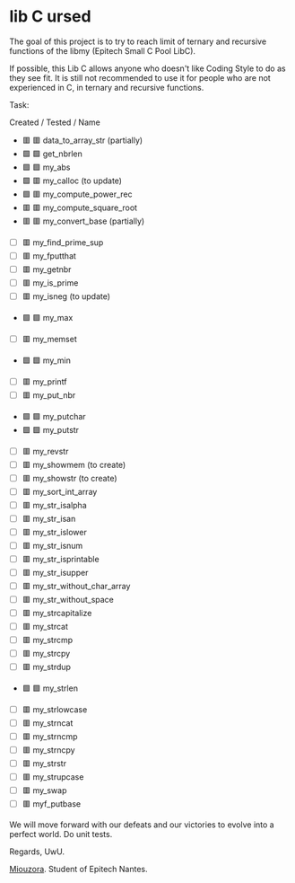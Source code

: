 # lib C ursed

The goal of this project is to try to reach limit of ternary and recursive functions of the libmy (Epitech Small C Pool LibC).

If possible, this Lib C allows anyone who doesn't like Coding Style to do as they see fit.
It is still not recommended to use it for people who are not experienced in C, in ternary and recursive functions.

Task:

Created / Tested / Name
- :red_square: :red_square: data_to_array_str (partially)
- :green_square: :green_square: get_nbrlen
- :green_square: :green_square: my_abs
- :green_square: :red_square: my_calloc (to update)
- :green_square: :red_square: my_compute_power_rec
- :red_square: :red_square: my_compute_square_root
- :red_square: :red_square: my_convert_base (partially)
- [ ] :red_square: my_find_prime_sup
- [ ] :red_square: my_fputthat
- [ ] :red_square: my_getnbr
- [ ] :red_square: my_is_prime
- [ ] :red_square: my_isneg (to update)
- :green_square: :green_square: my_max
- [ ] :red_square: my_memset
- :green_square: :green_square: my_min
- [ ] :red_square: my_printf
- [ ] :red_square: my_put_nbr
- :green_square: :green_square: my_putchar
- :green_square: :green_square: my_putstr
- [ ] :red_square: my_revstr
- [ ] :red_square: my_showmem (to create)
- [ ] :red_square: my_showstr (to create)
- [ ] :red_square: my_sort_int_array
- [ ] :red_square: my_str_isalpha
- [ ] :red_square: my_str_isan
- [ ] :red_square: my_str_islower
- [ ] :red_square: my_str_isnum
- [ ] :red_square: my_str_isprintable
- [ ] :red_square: my_str_isupper
- [ ] :red_square: my_str_without_char_array
- [ ] :red_square: my_str_without_space
- [ ] :red_square: my_strcapitalize
- [ ] :red_square: my_strcat
- [ ] :red_square: my_strcmp
- [ ] :red_square: my_strcpy
- [ ] :red_square: my_strdup
- :green_square: :green_square: my_strlen
- [ ] :red_square: my_strlowcase
- [ ] :red_square: my_strncat
- [ ] :red_square: my_strncmp
- [ ] :red_square: my_strncpy
- [ ] :red_square: my_strstr
- [ ] :red_square: my_strupcase
- [ ] :red_square: my_swap
- [ ] :red_square: myf_putbase

We will move forward with our defeats and our victories to evolve into a perfect world.
Do unit tests.

Regards, UwU.

[Miouzora](https://github.com/Miou-zora). Student of Epitech Nantes.
